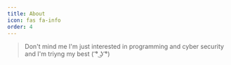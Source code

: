 ```yaml
---
title: About
icon: fas fa-info
order: 4
---
```



> Don't mind me
> I'm just interested in programming and cyber security and I'm triyng my best ( ͡° ͜ʖ ͡°)